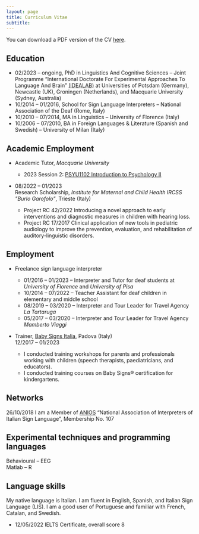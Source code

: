 ```yaml
---
layout: page
title: Curriculum Vitae
subtitle: 
---
```


You can download a PDF version of the CV [here](https://github.com/clmrnn/clmrnn/CVFeb2024_Redatto.pdf).

## Education
* 02/2023 – ongoing, PhD in Linguistics And Cognitive Sciences – Joint Programme “International Doctorate For Experimental Approaches To Language And Brain” [(IDEALAB)](https://phd-idealab.com/) at Universities of Potsdam (Germany), Newcastle (UK), Groningen (Netherlands), and Macquarie University (Sydney, Australia)
* 10/2014 – 01/2016, School for Sign Language Interpreters – National Association of the Deaf (Rome, Italy)
* 10/2010 – 07/2014, MA in Linguistics – University of Florence (Italy)
* 10/2006 – 07/2010, BA in Foreign Languages & Literature (Spanish and Swedish) – University of Milan (Italy)

## Academic Employment
* Academic Tutor, _Macquarie University_
  * 2023 Session 2: [PSYU1102 Introduction to Psychology II](https://unitguides.mq.edu.au/unit_offerings/141542/unit_guide)

* 08/2022 – 01/2023  
  Research Scholarship, _Institute for Maternal and Child Health IRCSS "Burlo Garofolo"_, Trieste (Italy)
  * Project RC 42/2022 Introducing a novel approach to early interventions and diagnostic measures in children with hearing loss.
  * Project RC 17/2017 Clinical application of new tools in pediatric audiology to improve the prevention, evaluation, and rehabilitation of auditory-linguistic disorders.

## Employment
* Freelance sign language interpreter
  * 01/2016 – 01/2023 – Interpreter and Tutor for deaf students at _University of Florence_ and _University of Pisa_
  * 10/2014 – 07/2022 – Teacher Assistant for deaf children in elementary and middle school
  * 08/2019 – 03/2020 – Interpreter and Tour Leader for Travel Agency _La Tartaruga_
  * 05/2017 – 03/2020 – Interpreter and Tour Leader for Travel Agency _Mamberto Viaggi_

* Trainer, [Baby Signs Italia](https://www.babysignsitalia.com/), Padova (Italy)  
  12/2017 – 01/2023
  * I conducted training workshops for parents and professionals working with children (speech therapists, paediatricians, and educators).
  * I conducted training courses on Baby Signs® certification for kindergartens.
 
## Networks
26/10/2018 I am a Member of [ANIOS](https://www.anios.it/) “National Association of Interpreters of Italian Sign Language”, Membership No. 107

## Experimental techniques and programming languages  
Behavioural – EEG  
Matlab –  R  

## Language skills
My native language is Italian. I am fluent in English, Spanish, and Italian Sign Language (LIS). I am a good user of Portuguese and familiar with French, Catalan, and Swedish.  
 * 12/05/2022 IELTS Certificate, overall score 8
